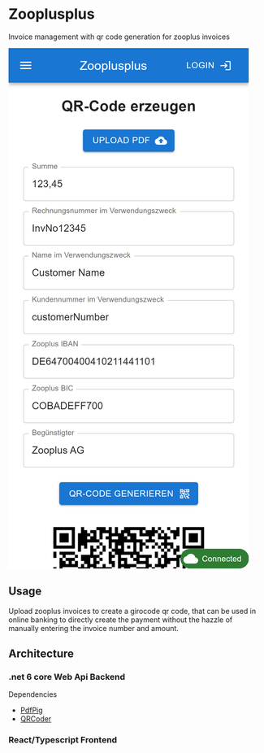 # Zooplusplus

Invoice management with qr code generation for zooplus invoices

![Girocode generation screenshot](/screenshots/qrcode-generation.png?raw=true "Girocode Code Generation")

## Usage

Upload zooplus invoices to create a girocode qr code, that can be used in online banking to directly create the payment without the hazzle of manually entering the invoice number and amount.

## Architecture

### .net 6 core Web Api Backend

Dependencies

- [PdfPig](https://github.com/UglyToad/PdfPig)
- [QRCoder](https://github.com/codebude/QRCoder)

### React/Typescript Frontend
